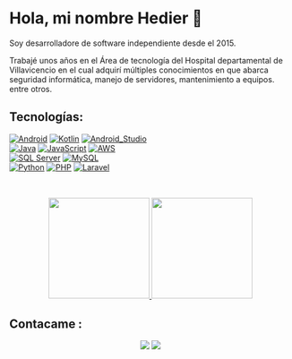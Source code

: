 # Hola, mi nombre Hedier 👋


Soy desarrolladore de software independiente desde el 2015.

Trabajé unos años en el Área de tecnología del Hospital departamental de Villavicencio en el cual adquirí múltiples conocimientos en que abarca seguridad informática, manejo de servidores, mantenimiento a equipos. entre otros.


## Tecnologías:
[![Android](https://img.shields.io/badge/Android-3DDC84?style=for-the-badge&logo=android&logoColor=white&labelColor=101010)]()
[![Kotlin](https://img.shields.io/badge/Kotlin-0095D5?style=for-the-badge&logo=kotlin&logoColor=white&labelColor=101010)]()
[![Android_Studio](https://img.shields.io/badge/Android_Studio-3DDC84?style=for-the-badge&logo=android-studio&logoColor=white&labelColor=101010)]()
</br>
[![Java](https://img.shields.io/badge/Java-007396?style=for-the-badge&logo=apachenetbeanside&logoColor=white&labelColor=101010)]()
[![JavaScript](https://img.shields.io/badge/JavaScript-F7DF1E?style=for-the-badge&logo=javascript&logoColor=white&labelColor=101010)]()
[![AWS](https://img.shields.io/badge/AWS-232F3E?style=for-the-badge&logo=amazon-aws&logoColor=white&labelColor=101010)]()
</br>
[![SQL Server](https://img.shields.io/badge/SQL%20SERVER-CC2927?style=for-the-badge&logo=microsoftsqlserver&logoColor=white&labelColor=101010)]()
[![MySQL](https://img.shields.io/badge/MySQL-4479A1?style=for-the-badge&logo=mysql&logoColor=white&labelColor=101010)]()
</br>
[![Python](https://img.shields.io/badge/PYTHON-3776AB?style=for-the-badge&logo=python&logoColor=white&labelColor=101010)]()
[![PHP](https://img.shields.io/badge/PHP-777BB4?style=for-the-badge&logo=php&logoColor=white&labelColor=101010)]()
[![Laravel](https://img.shields.io/badge/LARAVEL-FF2D20?style=for-the-badge&logo=laravel&logoColor=white&labelColor=101010)]()
</br>
##
<br>
<div align="center"> 
  <a href="https://github.com/reideh17">
  <img height="180em" src="https://github-readme-stats.vercel.app/api/top-langs/?username=reideh17&layout=compact&langs_count=8&theme=algolia"/>   
  <img height="180em" src="https://github-readme-stats.vercel.app/api?username=reideh17&show_icons=true&theme=algolia&include_all_commits=true&count_private=true"/>
  </a>
</div>


## Contacame :

<div align="center">
  <a href = "mailto:hedier.alvarez@gmail.com"><img src="https://img.shields.io/badge/-Gmail-%23333?style=for-the-badge&logo=gmail&logoColor=white" target="_blank"></a>
  <a href="https://co.linkedin.com/in/hedier-alvarez-ovalle" target="_blank"><img src="https://img.shields.io/badge/-LinkedIn-%230077B5?style=for-the-badge&logo=linkedin&logoColor=white" target="_blank"></a> 
</div>


<!--
**Reideh17/Reideh17** is a ✨ _special_ ✨ repository because its `README.md` (this file) appears on your GitHub profile.

Here are some ideas to get you started:

- 🔭 I’m currently working on ...
- 🌱 I’m currently learning ...
- 👯 I’m looking to collaborate on ...
- 🤔 I’m looking for help with ...
- 💬 Ask me about ...
- 📫 How to reach me: ...
- 😄 Pronouns: ...
- ⚡ Fun fact: ...

## Puedes encontrarme en :

 [<img src="https://media-exp1.licdn.com/dms/image/C5603AQHAmC8AVFvZoQ/profile-displayphoto-shrink_800_800/0/1588039807179?e=2147483647&v=beta&t=IHLkdikbtIoZPuhzxkpbCvpvreIQ1HWTBMweRV1c1CM" width=115><br><sub>  Linkedin </sub>](https://co.linkedin.com/in/hedier-alvarez-ovalle) 



ejemplod de fotos 

https://shields.io/
https://simpleicons.org/
https://github.com/simple-icons/simple-icons/blob/develop/slugs.md

-->
